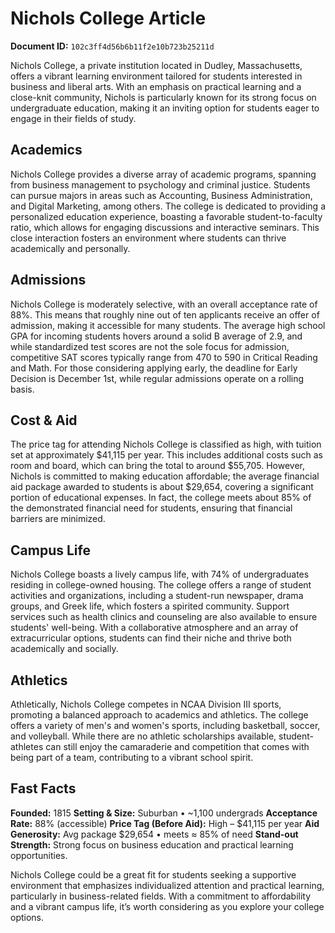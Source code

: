 # Nichols College Article

**Document ID:** `102c3ff4d56b6b11f2e10b723b25211d`

Nichols College, a private institution located in Dudley, Massachusetts, offers a vibrant learning environment tailored for students interested in business and liberal arts. With an emphasis on practical learning and a close-knit community, Nichols is particularly known for its strong focus on undergraduate education, making it an inviting option for students eager to engage in their fields of study.

## Academics
Nichols College provides a diverse array of academic programs, spanning from business management to psychology and criminal justice. Students can pursue majors in areas such as Accounting, Business Administration, and Digital Marketing, among others. The college is dedicated to providing a personalized education experience, boasting a favorable student-to-faculty ratio, which allows for engaging discussions and interactive seminars. This close interaction fosters an environment where students can thrive academically and personally.

## Admissions
Nichols College is moderately selective, with an overall acceptance rate of 88%. This means that roughly nine out of ten applicants receive an offer of admission, making it accessible for many students. The average high school GPA for incoming students hovers around a solid B average of 2.9, and while standardized test scores are not the sole focus for admission, competitive SAT scores typically range from 470 to 590 in Critical Reading and Math. For those considering applying early, the deadline for Early Decision is December 1st, while regular admissions operate on a rolling basis.

## Cost & Aid
The price tag for attending Nichols College is classified as high, with tuition set at approximately $41,115 per year. This includes additional costs such as room and board, which can bring the total to around $55,705. However, Nichols is committed to making education affordable; the average financial aid package awarded to students is about $29,654, covering a significant portion of educational expenses. In fact, the college meets about 85% of the demonstrated financial need for students, ensuring that financial barriers are minimized.

## Campus Life
Nichols College boasts a lively campus life, with 74% of undergraduates residing in college-owned housing. The college offers a range of student activities and organizations, including a student-run newspaper, drama groups, and Greek life, which fosters a spirited community. Support services such as health clinics and counseling are also available to ensure students' well-being. With a collaborative atmosphere and an array of extracurricular options, students can find their niche and thrive both academically and socially.

## Athletics
Athletically, Nichols College competes in NCAA Division III sports, promoting a balanced approach to academics and athletics. The college offers a variety of men's and women's sports, including basketball, soccer, and volleyball. While there are no athletic scholarships available, student-athletes can still enjoy the camaraderie and competition that comes with being part of a team, contributing to a vibrant school spirit.

## Fast Facts
**Founded:** 1815
**Setting & Size:** Suburban • ~1,100 undergrads
**Acceptance Rate:** 88% (accessible)
**Price Tag (Before Aid):** High – $41,115 per year
**Aid Generosity:** Avg package $29,654 • meets ≈ 85% of need
**Stand-out Strength:** Strong focus on business education and practical learning opportunities.

Nichols College could be a great fit for students seeking a supportive environment that emphasizes individualized attention and practical learning, particularly in business-related fields. With a commitment to affordability and a vibrant campus life, it’s worth considering as you explore your college options.
